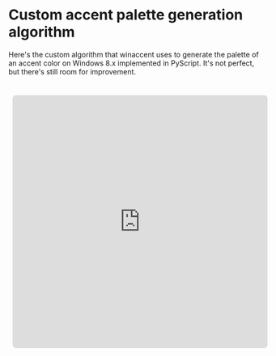 # Custom accent palette generation algorithm
Here's the custom algorithm that winaccent uses to generate the palette of an accent color on Windows 8.x implemented in PyScript. It's not perfect, but there's still room for improvement.

<iframe id="#demo" src="https://valer.pyscriptapps.com/winaccent-custom-accent-palette-generation-algorithm-demo/latest/"></iframe>

<style>
    iframe {
        width: 100%;
        height: 500px;
        margin-top: 16px;
        background: var(--md-code-bg-color);
        border: var(--md-typeset-table-color) 1px solid;
        border-radius: 15px;
        padding: 8px;
    }
</style>